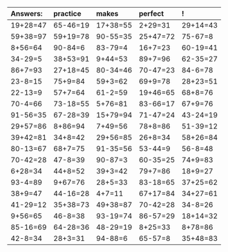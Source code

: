 | Answers: | practice | makes | perfect | ! |
| :--- | :--- | :--- | :--- | :--- |
| 19+28=47 | 65-46=19 | 17+38=55 | 2+29=31 | 29+14=43 | 
| 59+38=97 | 59+19=78 | 90-55=35 | 25+47=72 | 75-67=8 | 
| 8+56=64 | 90-84=6 | 83-79=4 | 16+7=23 | 60-19=41 | 
| 34-29=5 | 38+53=91 | 9+44=53 | 89+7=96 | 62-35=27 | 
| 86+7=93 | 27+18=45 | 80-34=46 | 70-47=23 | 84-6=78 | 
| 23-8=15 | 75+9=84 | 59+3=62 | 69+9=78 | 28+23=51 | 
| 22-13=9 | 57+7=64 | 61-2=59 | 19+46=65 | 68+8=76 | 
| 70-4=66 | 73-18=55 | 5+76=81 | 83-66=17 | 67+9=76 | 
| 91-56=35 | 67-28=39 | 15+79=94 | 71-47=24 | 43-24=19 | 
| 29+57=86 | 8+86=94 | 7+49=56 | 78+8=86 | 51-39=12 | 
| 39+42=81 | 34+8=42 | 29+56=85 | 26+8=34 | 58+26=84 | 
| 80-13=67 | 68+7=75 | 91-35=56 | 53-44=9 | 56-8=48 | 
| 70-42=28 | 47-8=39 | 90-87=3 | 60-35=25 | 74+9=83 | 
| 6+28=34 | 44+8=52 | 39+3=42 | 79+7=86 | 18+9=27 | 
| 93-4=89 | 9+67=76 | 28+5=33 | 83-18=65 | 37+25=62 | 
| 38+9=47 | 44-16=28 | 4+7=11 | 67+17=84 | 34+27=61 | 
| 41-29=12 | 35+38=73 | 49+38=87 | 70-42=28 | 34-8=26 | 
| 9+56=65 | 46-8=38 | 93-19=74 | 86-57=29 | 18+14=32 | 
| 85-16=69 | 64-28=36 | 48-29=19 | 8+25=33 | 8+78=86 | 
| 42-8=34 | 28+3=31 | 94-88=6 | 65-57=8 | 35+48=83 | 
